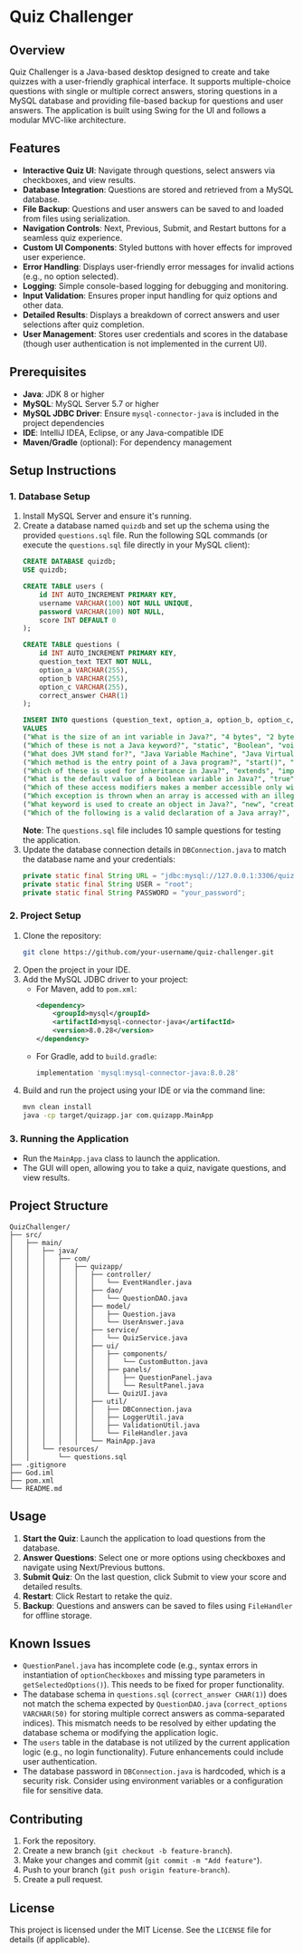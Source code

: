# Quiz Challenger

## Overview
Quiz Challenger is a Java-based desktop designed to create and take quizzes with a user-friendly graphical interface. It supports multiple-choice questions with single or multiple correct answers, storing questions in a MySQL database and providing file-based backup for questions and user answers. The application is built using Swing for the UI and follows a modular MVC-like architecture.

## Features
- **Interactive Quiz UI**: Navigate through questions, select answers via checkboxes, and view results.
- **Database Integration**: Questions are stored and retrieved from a MySQL database.
- **File Backup**: Questions and user answers can be saved to and loaded from files using serialization.
- **Navigation Controls**: Next, Previous, Submit, and Restart buttons for a seamless quiz experience.
- **Custom UI Components**: Styled buttons with hover effects for improved user experience.
- **Error Handling**: Displays user-friendly error messages for invalid actions (e.g., no option selected).
- **Logging**: Simple console-based logging for debugging and monitoring.
- **Input Validation**: Ensures proper input handling for quiz options and other data.
- **Detailed Results**: Displays a breakdown of correct answers and user selections after quiz completion.
- **User Management**: Stores user credentials and scores in the database (though user authentication is not implemented in the current UI).

## Prerequisites
- **Java**: JDK 8 or higher
- **MySQL**: MySQL Server 5.7 or higher
- **MySQL JDBC Driver**: Ensure `mysql-connector-java` is included in the project dependencies
- **IDE**: IntelliJ IDEA, Eclipse, or any Java-compatible IDE
- **Maven/Gradle** (optional): For dependency management

## Setup Instructions

### 1. Database Setup
1. Install MySQL Server and ensure it's running.
2. Create a database named `quizdb` and set up the schema using the provided `questions.sql` file. Run the following SQL commands (or execute the `questions.sql` file directly in your MySQL client):
   ```sql
   CREATE DATABASE quizdb;
   USE quizdb;

   CREATE TABLE users (
       id INT AUTO_INCREMENT PRIMARY KEY,
       username VARCHAR(100) NOT NULL UNIQUE,
       password VARCHAR(100) NOT NULL,
       score INT DEFAULT 0
   );

   CREATE TABLE questions (
       id INT AUTO_INCREMENT PRIMARY KEY,
       question_text TEXT NOT NULL,
       option_a VARCHAR(255),
       option_b VARCHAR(255),
       option_c VARCHAR(255),
       correct_answer CHAR(1)
   );

   INSERT INTO questions (question_text, option_a, option_b, option_c, correct_answer)
   VALUES
   ("What is the size of an int variable in Java?", "4 bytes", "2 bytes", "8 bytes", "A"),
   ("Which of these is not a Java keyword?", "static", "Boolean", "void", "B"),
   ("What does JVM stand for?", "Java Variable Machine", "Java Virtual Machine", "Java Visual Model", "B"),
   ("Which method is the entry point of a Java program?", "start()", "main()", "init()", "B"),
   ("Which of these is used for inheritance in Java?", "extends", "implements", "inherits", "A"),
   ("What is the default value of a boolean variable in Java?", "true", "false", "null", "B"),
   ("Which of these access modifiers makes a member accessible only within its own class?", "public", "protected", "private", "C"),
   ("Which exception is thrown when an array is accessed with an illegal index?", "NullPointerException", "ArrayIndexOutOfBoundsException", "ClassCastException", "B"),
   ("What keyword is used to create an object in Java?", "new", "create", "instantiate", "A"),
   ("Which of the following is a valid declaration of a Java array?", "int arr[];", "int arr;", "array int arr;", "A");
   ```
   **Note**: The `questions.sql` file includes 10 sample questions for testing the application.
3. Update the database connection details in `DBConnection.java` to match the database name and your credentials:
   ```java
   private static final String URL = "jdbc:mysql://127.0.0.1:3306/quizdb?user=root";
   private static final String USER = "root";
   private static final String PASSWORD = "your_password";
   ```

### 2. Project Setup
1. Clone the repository:
   ```bash
   git clone https://github.com/your-username/quiz-challenger.git
   ```
2. Open the project in your IDE.
3. Add the MySQL JDBC driver to your project:
   - For Maven, add to `pom.xml`:
     ```xml
     <dependency>
         <groupId>mysql</groupId>
         <artifactId>mysql-connector-java</artifactId>
         <version>8.0.28</version>
     </dependency>
     ```
   - For Gradle, add to `build.gradle`:
     ```groovy
     implementation 'mysql:mysql-connector-java:8.0.28'
     ```
4. Build and run the project using your IDE or via the command line:
   ```bash
   mvn clean install
   java -cp target/quizapp.jar com.quizapp.MainApp
   ```

### 3. Running the Application
- Run the `MainApp.java` class to launch the application.
- The GUI will open, allowing you to take a quiz, navigate questions, and view results.

## Project Structure
```
QuizChallenger/
├── src/
│   ├── main/
│   │   ├── java/
│   │   │   ├── com/
│   │   │   │   ├── quizapp/
│   │   │   │   │   ├── controller/
│   │   │   │   │   │   └── EventHandler.java
│   │   │   │   │   ├── dao/
│   │   │   │   │   │   └── QuestionDAO.java
│   │   │   │   │   ├── model/
│   │   │   │   │   │   ├── Question.java
│   │   │   │   │   │   └── UserAnswer.java
│   │   │   │   │   ├── service/
│   │   │   │   │   │   └── QuizService.java
│   │   │   │   │   ├── ui/
│   │   │   │   │   │   ├── components/
│   │   │   │   │   │   │   └── CustomButton.java
│   │   │   │   │   │   ├── panels/
│   │   │   │   │   │   │   ├── QuestionPanel.java
│   │   │   │   │   │   │   └── ResultPanel.java
│   │   │   │   │   │   └── QuizUI.java
│   │   │   │   │   ├── util/
│   │   │   │   │   │   ├── DBConnection.java
│   │   │   │   │   │   ├── LoggerUtil.java
│   │   │   │   │   │   ├── ValidationUtil.java
│   │   │   │   │   │   └── FileHandler.java
│   │   │   │   │   └── MainApp.java
│   │   └── resources/
│   │       └── questions.sql
├── .gitignore
├── God.iml
├── pom.xml
└── README.md
```

## Usage
1. **Start the Quiz**: Launch the application to load questions from the database.
2. **Answer Questions**: Select one or more options using checkboxes and navigate using Next/Previous buttons.
3. **Submit Quiz**: On the last question, click Submit to view your score and detailed results.
4. **Restart**: Click Restart to retake the quiz.
5. **Backup**: Questions and answers can be saved to files using `FileHandler` for offline storage.

## Known Issues
- `QuestionPanel.java` has incomplete code (e.g., syntax errors in instantiation of `optionCheckboxes` and missing type parameters in `getSelectedOptions()`). This needs to be fixed for proper functionality.
- The database schema in `questions.sql` (`correct_answer CHAR(1)`) does not match the schema expected by `QuestionDAO.java` (`correct_options VARCHAR(50)` for storing multiple correct answers as comma-separated indices). This mismatch needs to be resolved by either updating the database schema or modifying the application logic.
- The `users` table in the database is not utilized by the current application logic (e.g., no login functionality). Future enhancements could include user authentication.
- The database password in `DBConnection.java` is hardcoded, which is a security risk. Consider using environment variables or a configuration file for sensitive data.

## Contributing
1. Fork the repository.
2. Create a new branch (`git checkout -b feature-branch`).
3. Make your changes and commit (`git commit -m "Add feature"`).
4. Push to your branch (`git push origin feature-branch`).
5. Create a pull request.

## License
This project is licensed under the MIT License. See the `LICENSE` file for details (if applicable).
